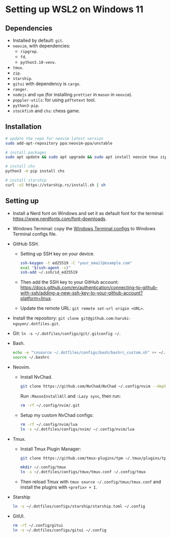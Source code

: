 # Setting up WSL2 on Windows 11

## Dependencies

- Installed by default: `git`.
- `neovim`, with dependencies:
  - `ripgrep`.
  - `fd`.
  - `python3.10-venv`.
- `tmux`.
- `zip`.
- `starship`.
- `gitui` with dependency is `cargo`.
- `ranger`.
- `nodejs` and `npm` (for installing `prettier` in `mason` in `neovim`).
- `poppler-utils`: for using `pdftotext` tool.
- `python3-pip`.
- `stockfish` and `chs`: chess game.

## Installation

```bash
# update the repo for neovim latest version
sudo add-apt-repository ppa:neovim-ppa/unstable

# install packages
sudo apt update && sudo apt upgrade && sudo apt install neovim tmux zip ranger ripgrep nodejs npm poppler-utils python3-pip stockfish
```

```bash
# install chs
python3 -m pip install chs
```

```bash
# install starship
curl -sS https://starship.rs/install.sh | sh
```

## Setting up

- Install a Nerd font on Windows and set it as default font for the terminal: <https://www.nerdfonts.com/font-downloads>.

- Windows Terminal: copy the [Windows Terminal configs](../configs/windows-terminal/windows-terminal-settings.json) to Windows Terminal configs file.

- GitHub SSH.

  - Setting up SSH key on your device.

    ```bash
    ssh-keygen -t ed25519 -C "your_email@example.com"
    eval "$(ssh-agent -s)"
    ssh-add ~/.ssh/id_ed25519
    ```

  - Then add the SSH key to your GitHub account: <https://docs.github.com/en/authentication/connecting-to-github-with-ssh/adding-a-new-ssh-key-to-your-github-account?platform=linux>.
  - Update the remote URL: `git remote set-url origin <URL>`.

- Install the repository: `git clone git@github.com:haruki-nguyen/.dotfiles.git`.

- Git: `ln -s ~/.dotfiles/configs/git/.gitconfig ~/`.

- Bash.

  ```bash
  echo -e "\nsource ~/.dotfiles/configs/bash/bashrc_custom.sh" >> ~/.bashrc
  source ~/.bashrc
  ```

- Neovim.

  - Install NvChad.

    ```bash
    git clone https://github.com/NvChad/NvChad ~/.config/nvim --depth 1 && nvim
    ```

    Run `:MasonInstallAll` and `:Lazy sync`, then run:

    ```bash
    rm -rf ~/.config/nvim/.git
    ```

  - Setup my custom NvChad configs:

    ```bash
    rm -rf ~/.config/nvim/lua
    ln -s ~/.dotfiles/configs/nvim/ ~/.config/nvim/lua
    ```

- Tmux.

  - Install Tmux Plugin Manager:

    ```bash
    git clone https://github.com/tmux-plugins/tpm ~/.tmux/plugins/tpm
    ```

    ```bash
    mkdir ~/.config/tmux
    ln -s ~/.dotfiles/configs/tmux/tmux.conf ~/.config/tmux
    ```

  - Then reload Tmux with `tmux source ~/.config/tmux/tmux.conf` and install the plugins with `<prefix> + I`.

- Starship

  ```bash
  ln -s ~/.dotfiles/configs/starship/starship.toml ~/.config
  ```

- GitUI.

  ```bash
  rm -rf ~/.config/gitui
  ln -s ~/.dotfiles/configs/gitui ~/.config
  ```
